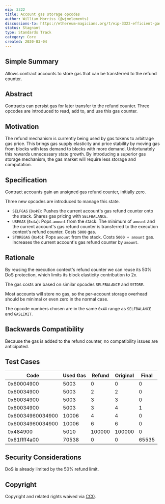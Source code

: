 ```yaml
---
eip: 3322
title: Account gas storage opcodes
author: William Morriss (@wjmelements)
discussions-to: https://ethereum-magicians.org/t/eip-3322-efficient-gas-storage/5470
status: Stagnant
type: Standards Track
category: Core
created: 2020-03-04
---
```


## Simple Summary
Allows contract accounts to store gas that can be transferred to the refund counter.

## Abstract
Contracts can persist gas for later transfer to the refund counter.
Three opcodes are introduced to read, add to, and use this gas counter.

## Motivation
The refund mechanism is currently being used by gas tokens to arbitrage gas price.
This brings gas supply elasticity and price stability by moving gas from blocks with less demand to blocks with more demand.
Unfortunately this rewards unnecessary state growth.
By introducing a superior gas storage mechanism, the gas market will require less storage and computation.

## Specification
Contract accounts gain an unsigned gas refund counter, initially zero.

Three new opcodes are introduced to manage this state.

* `SELFGAS` (`0x49`): Pushes the current account's gas refund counter onto the stack.
Shares gas pricing with `SELFBALANCE`.
* `USEGAS` (`0x4a`): Pops `amount` from the stack.
The minimum of `amount` and the current account's gas refund counter is transferred to the execution context's refund counter.
Costs `5000` gas.
* `STOREGAS` (`0x4b`): Pops `amount` from the stack.
Costs `5000 + amount` gas.
Increases the current account's gas refund counter by `amount`.

## Rationale
By reusing the execution context's refund counter we can reuse its 50% DoS protection, which limits its block elasticity contribution to 2x.

The gas costs are based on similar opcodes `SELFBALANCE` and `SSTORE`.

Most accounts will store no gas, so the per-account storage overhead should be minimal or even zero in the normal case.

The opcode numbers chosen are in the same `0x4X` range as `SELFBALANCE` and `GASLIMIT`.

## Backwards Compatibility
Because the gas is added to the refund counter, no compatibility issues are anticipated.

## Test Cases
| Code             | Used Gas | Refund | Original | Final |
|------------------|----------|--------|----------|-------|
| 0x60004900       |     5003 |      0 |        0 |     0 |
| 0x60034900       |     5003 |      2 |        2 |     0 |
| 0x60034900       |     5003 |      3 |        3 |     0 |
| 0x60034900       |     5003 |      3 |        4 |     1 |
| 0x60034960034900 |    10006 |      4 |        4 |     0 |
| 0x60034960034900 |    10006 |      6 |        6 |     0 |
| 0x484900         |     5010 | 100000 |   100000 |     0 |
| 0x61ffff4a00     |    70538 |      0 |        0 | 65535 |


## Security Considerations
DoS is already limited by the 50% refund limit.

## Copyright
Copyright and related rights waived via [CC0](../LICENSE.md).
